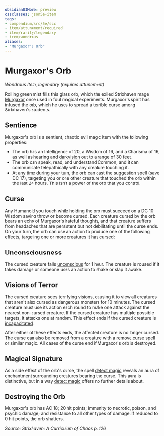 ```yaml
---
obsidianUIMode: preview
cssclasses: json5e-item
tags:
- compendium/src/5e/scc
- item/attunement/required
- item/rarity/legendary
- item/wondrous
aliases: 
- "Murgaxor's Orb"
---
```

# Murgaxor's Orb
*Wondrous Item, legendary (requires attunement)*  


Roiling green mist fills this glass orb, which the exiled Strixhaven mage [Murgaxor](2.%20GM%20Tools/5eTools%20Compendium%20&%20Rules/z_compendium/bestiary/npc/b_murgaxor-scc.md) once used in foul magical experiments. Murgaxor's spirit has infused the orb, which he uses to spread a terrible curse among Strixhaven's students.

## Sentience

Murgaxor's orb is a sentient, chaotic evil magic item with the following properties:

- The orb has an Intelligence of 20, a Wisdom of 16, and a Charisma of 16, as well as hearing and [darkvision](_senses.md#darkvision) out to a range of 30 feet.  
- The orb can speak, read, and understand Common, and it can communicate telepathically with any creature touching it.  
- At any time during your turn, the orb can cast the [suggestion](suggestion.md) spell (save DC 17), targeting you or one other creature that touched the orb within the last 24 hours. This isn't a power of the orb that you control.  

## Curse

Any Humanoid you touch while holding the orb must succeed on a DC 10 Wisdom saving throw or become cursed. Each creature cursed by the orb bears an echo of Murgaxor's hateful thoughts, and that creature suffers from headaches that are persistent but not debilitating until the curse ends. On your turn, the orb can use an action to produce one of the following effects, targeting one or more creatures it has cursed:

## Unconsciousness

The cursed creature falls [unconscious](_conditions.md#unconscious) for 1 hour. The creature is roused if it takes damage or someone uses an action to shake or slap it awake.

## Visions of Terror

The cursed creature sees terrifying visions, causing it to view all creatures that aren't also cursed as dangerous monsters for 10 minutes. The cursed creature must use its action each round to make one attack against the nearest non-cursed creature. If the cursed creature has multiple possible targets, it attacks one at random. This effect ends if the cursed creature is [incapacitated](_conditions.md#incapacitated).

After either of these effects ends, the affected creature is no longer cursed. The curse can also be removed from a creature with a [remove curse](remove-curse.md) spell or similar magic. All cases of the curse end if Murgaxor's orb is destroyed.

## Magical Signature

As a side effect of the orb's curse, the spell [detect magic](detect-magic.md) reveals an aura of enchantment surrounding creatures bearing the curse. This aura is distinctive, but in a way [detect magic](detect-magic.md) offers no further details about.

## Destroying the Orb

Murgaxor's orb has AC 18; 20 hit points; immunity to necrotic, poison, and psychic damage; and resistance to all other types of damage. If reduced to 0 hit points, the orb shatters.

*Source: Strixhaven: A Curriculum of Chaos p. 126*